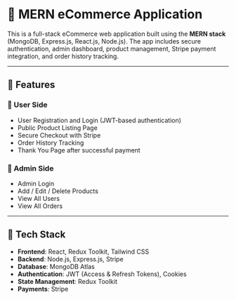 # 🛒 MERN eCommerce Application

This is a full-stack eCommerce web application built using the **MERN stack** (MongoDB, Express.js, React.js, Node.js). The app includes secure authentication, admin dashboard, product management, Stripe payment integration, and order history tracking.

---

## 🚀 Features

### 👤 User Side
- User Registration and Login (JWT-based authentication)
- Public Product Listing Page
- Secure Checkout with Stripe
- Order History Tracking
- Thank You Page after successful payment

### 🔐 Admin Side
- Admin Login
- Add / Edit / Delete Products
- View All Users
- View All Orders

---

## 🧰 Tech Stack

- **Frontend**: React, Redux Toolkit, Tailwind CSS
- **Backend**: Node.js, Express.js, Stripe
- **Database**: MongoDB Atlas
- **Authentication**: JWT (Access & Refresh Tokens), Cookies
- **State Management**: Redux Toolkit
- **Payments**: Stripe
